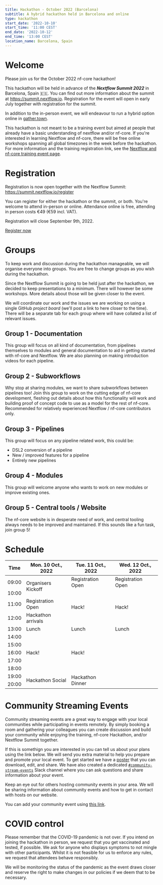 ```yaml
---
title: Hackathon - October 2022 (Barcelona)
subtitle: A hybrid hackathon held in Barcelona and online
type: hackathon
start_date: '2022-10-10'
start_time: '11:00 CEST'
end_date: '2022-10-12'
end_time: '13:00 CEST'
location_name: Barcelona, Spain
---
```


# Welcome

Please join us for the October 2022 nf-core hackathon!

This hackathon will be held in advance of the _**Nextflow Summit 2022**_ in Barcelona, Spain 🇪🇸. You can find out more information about the summit at <https://summit.nextflow.io>. Registration for the event will open in early July together with registration for the summit.

In addition to the in-person event, we will endeavour to run a hybrid option online in [gather.town](https://gather.town/).

This hackathon is not meant to be a training event but aimed at people that already have a basic understanding of nextflow and/or nf-core. If you're interested in learning Nextflow and nf-core, there will be free online workshops spanning all global timezones in the week before the hackathon. For more information and the training registration link, see the [Nextflow and nf-core training event page](https://nf-co.re/events/2022/training-october-2022).

# Registration

Registration is now open together with the Nextflow Summit: <https://summit.nextflow.io/register>

You can register for either the hackathon or the summit, or both. You're welcome to attend in-person or online.
Attendance online is free, attending in person costs €49 (€59 incl. VAT).

Registration will close September 9th, 2022.

<a class="btn btn-success btn-lg" href="https://summit.nextflow.io/register/">Register now</a>

# Groups

To keep work and discussion during the hackathon manageable, we will organise everyone into groups.
You are free to change groups as you wish during the hackathon.

Since the Nextflow Summit is going to be held just after the hackathon, we decided to keep presentations to a minimum. There will however be some workshops. More details about those will be given closer to the event.

We will coordinate our work and the issues we are working on using a single GitHub _project board_ (we'll post a link to here closer to the time). There will be a separate tab for each group where will have collated a list of relevant issues.

## Group 1 - Documentation

This group will focus on all kind of documentation, from pipelines themselves to modules and general documentation to aid in getting started with nf-core and Nextflow. We are also planning on making introduction videos for each pipeline.

## Group 2 - Subworkflows

Why stop at sharing modules, we want to share subworkflows between pipelines too! Join this group to work on the cutting edge of nf-core development, fleshing out details about how this functionality will work and building proof of concept code to use as a model for the rest of nf-core. Recommended for relatively experienced Nextflow / nf-core contributors only.

## Group 3 - Pipelines

This group will focus on any pipeline related work, this could be:

- DSL2 conversion of a pipeline
- New / improved features for a pipeline
- Entirely new pipelines

## Group 4 - Modules

This group will welcome anyone who wants to work on new modules or improve existing ones.

## Group 5 - Central tools / Website

The nf-core website is in desperate need of work, and central tooling always needs to be improved and maintained. If this sounds like a fun task, join group 5!

# Schedule

<div class="table-responsive">
    <table class="table table-hover table-sm table-bordered">
        <thead>
            <tr>
                <th>Time</th>
                <th>Mon. 10 Oct., 2022</th>
                <th>Tue. 11 Oct., 2022</th>
                <th>Wed. 12 Oct., 2022</th>
            </tr>
        </thead>
        <tbody>
            <tr>
                <td data-timestamp="1665385200" data-timeformat="HH:mm z">09:00</td>
                <td rowspan="2">Organisers Kickoff</td>
                <td>Registration Open</td>
                <td>Registration Open</td>
            </tr>
            <tr>
                <td data-timestamp="1665388800" data-timeformat="HH:mm z">10:00</td>
                <td rowspan="3">Hack!</td>
                <td rowspan="3">Hack!</td>
            </tr>
            <tr>
                <td data-timestamp="1665392400" data-timeformat="HH:mm z">11:00</td>
                <td>Registration Open</td>
            </tr>
            <tr>
                <td data-timestamp="1665396000" data-timeformat="HH:mm z">12:00</td>
                <td rowspan="1">Hackathon arrivals</td>
            </tr>
            <tr>
                <td data-timestamp="1665399600" data-timeformat="HH:mm z">13:00</td>
                <td rowspan="1">Lunch</td>
                <td rowspan="1">Lunch</td>
                <td rowspan="1">Lunch</td>
            </tr>
            <tr>
                <td data-timestamp="1665403200" data-timeformat="HH:mm z">14:00</td>
                <td rowspan="5">Hack!</td>
                <td rowspan="5">Hack!</td>
                <td rowspan="7"></td>
            </tr>
            <tr>
                <td data-timestamp="1665406800" data-timeformat="HH:mm z">15:00</td>
            </tr>
            <tr>
                <td data-timestamp="1665410400"  data-timeformat="HH:mm z">16:00</td>
            </tr>
            <tr>
                <td data-timestamp="1665414000" data-timeformat="HH:mm z">17:00</td>
            </tr>
            <tr>
                <td data-timestamp="1665417600" data-timeformat="HH:mm z">18:00</td>
            </tr>
            <tr>
                <td data-timestamp="1665421200" data-timeformat="HH:mm z">19:00</td>
                <td rowspan="2">Hackathon Social</td>
                <td rowspan="2">Hackathon Dinner</td>
            </tr>
            <tr>
                <td data-timestamp="1665424800" data-timeformat="HH:mm z">20:00</td>
            </tr>
        </tbody>
    </table>
</div>

# Community Streaming Events

Community streaming events are a great way to engage with your local communities while participating in events remotely. By simply booking a room and gathering your colleagues you can create discussion and build your community while enjoying the training, nf-core Hackathon, and/or Nextflow Summit together.

If this is somethign you are interested in you can tell us about your plans using the link below. We will send you extra material to help you prepare and promote your local event. To get started we have a [poster](https://docs.google.com/document/d/1wQDtrVUv1Lro5lZFmeyfaPgJUI2pmGojtL9tWlQiVyQ/edit) that you can download, edit, and share. We have also created a dedicated [`#community-stream-events`](https://nfcore.slack.com/archives/C03Q3RE0RJQ) Slack channel where you can ask questions and share information about your event.

Keep an eye out for others hosting community events in your area. We will be sharing information about community events and how to get in contact with hosts on our website.

You can add your community event using [this link](https://seqera.typeform.com/streaming-event).

# COVID control

Please remember that the COVID-19 pandemic is not over.
If you intend on joining the hackathon in person, we request that you get vaccinated and tested, if possible. We ask for anyone who displays symptoms to not mingle with other participants. Whilst it is not feasible for us to enforce any rules, we request that attendees behave responsibly.

We will be monitoring the status of the pandemic as the event draws closer and reserve the right to make changes in our policies if we deem that to be necessary.
